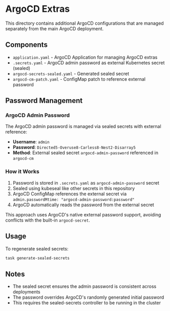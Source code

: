 # ArgoCD Extras

This directory contains additional ArgoCD configurations that are managed separately from the main ArgoCD deployment.

## Components

- `application.yaml` - ArgoCD Application for managing ArgoCD extras
- `.secrets.yaml` - ArgoCD admin password as external Kubernetes secret (sealed)
- `argocd-secrets-sealed.yaml` - Generated sealed secret
- `argocd-cm-patch.yaml` - ConfigMap patch to reference external password

## Password Management

### ArgoCD Admin Password

The ArgoCD admin password is managed via sealed secrets with external reference:
- **Username**: `admin` 
- **Password**: `Directed5-Overuse8-Carless8-Nest2-Disarray5`
- **Method**: External sealed secret `argocd-admin-password` referenced in `argocd-cm`

### How it Works

1. Password is stored in `.secrets.yaml` as `argocd-admin-password` secret
2. Sealed using kubeseal like other secrets in this repository
3. ArgoCD ConfigMap references the external secret via `admin.passwordMtime: "argocd-admin-password:password"`
4. ArgoCD automatically reads the password from the external secret

This approach uses ArgoCD's native external password support, avoiding conflicts with the built-in `argocd-secret`.

## Usage

To regenerate sealed secrets:
```bash
task generate-sealed-secrets
```

## Notes

- The sealed secret ensures the admin password is consistent across deployments
- The password overrides ArgoCD's randomly generated initial password
- This requires the sealed-secrets controller to be running in the cluster